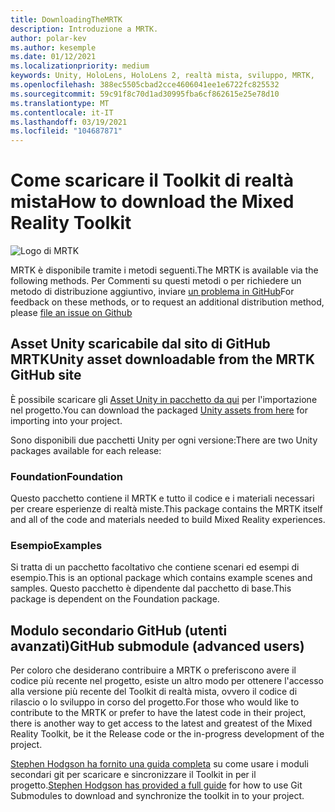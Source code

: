 ```yaml
---
title: DownloadingTheMRTK
description: Introduzione a MRTK.
author: polar-kev
ms.author: kesemple
ms.date: 01/12/2021
ms.localizationpriority: medium
keywords: Unity, HoloLens, HoloLens 2, realtà mista, sviluppo, MRTK,
ms.openlocfilehash: 388ec5505cbad2cce4606041ee1e6722fc825532
ms.sourcegitcommit: 59c91f8c70d1ad30995fba6cf862615e25e78d10
ms.translationtype: MT
ms.contentlocale: it-IT
ms.lasthandoff: 03/19/2021
ms.locfileid: "104687871"
---
```

# <a name="how-to-download-the-mixed-reality-toolkit"></a><span data-ttu-id="0da2a-104">Come scaricare il Toolkit di realtà mista</span><span class="sxs-lookup"><span data-stu-id="0da2a-104">How to download the Mixed Reality Toolkit</span></span>

![Logo di MRTK](../features//Images/MRTK_Logo_Rev.png)

<span data-ttu-id="0da2a-106">MRTK è disponibile tramite i metodi seguenti.</span><span class="sxs-lookup"><span data-stu-id="0da2a-106">The MRTK is available via the following methods.</span></span> <span data-ttu-id="0da2a-107">Per Commenti su questi metodi o per richiedere un metodo di distribuzione aggiuntivo, inviare [un problema in GitHub](https://github.com/Microsoft/MixedRealityToolkit-Unity/issues/new/choose)</span><span class="sxs-lookup"><span data-stu-id="0da2a-107">For feedback on these methods, or to request an additional distribution method, please [file an issue on Github](https://github.com/Microsoft/MixedRealityToolkit-Unity/issues/new/choose)</span></span>

## <a name="unity-asset-downloadable-from-the-mrtk-github-site"></a><span data-ttu-id="0da2a-108">Asset Unity scaricabile dal sito di GitHub MRTK</span><span class="sxs-lookup"><span data-stu-id="0da2a-108">Unity asset downloadable from the MRTK GitHub site</span></span>

<span data-ttu-id="0da2a-109">È possibile scaricare gli [Asset Unity in pacchetto da qui](https://github.com/Microsoft/MixedRealityToolkit-Unity/releases) per l'importazione nel progetto.</span><span class="sxs-lookup"><span data-stu-id="0da2a-109">You can download the packaged [Unity assets from here](https://github.com/Microsoft/MixedRealityToolkit-Unity/releases) for importing into your project.</span></span>

<span data-ttu-id="0da2a-110">Sono disponibili due pacchetti Unity per ogni versione:</span><span class="sxs-lookup"><span data-stu-id="0da2a-110">There are two Unity packages available for each release:</span></span>

### <a name="foundation"></a><span data-ttu-id="0da2a-111">Foundation</span><span class="sxs-lookup"><span data-stu-id="0da2a-111">Foundation</span></span>

<span data-ttu-id="0da2a-112">Questo pacchetto contiene il MRTK e tutto il codice e i materiali necessari per creare esperienze di realtà miste.</span><span class="sxs-lookup"><span data-stu-id="0da2a-112">This package contains the MRTK itself and all of the code and materials needed to build Mixed Reality experiences.</span></span>

### <a name="examples"></a><span data-ttu-id="0da2a-113">Esempio</span><span class="sxs-lookup"><span data-stu-id="0da2a-113">Examples</span></span>

<span data-ttu-id="0da2a-114">Si tratta di un pacchetto facoltativo che contiene scenari ed esempi di esempio.</span><span class="sxs-lookup"><span data-stu-id="0da2a-114">This is an optional package which contains example scenes and samples.</span></span> <span data-ttu-id="0da2a-115">Questo pacchetto è dipendente dal pacchetto di base.</span><span class="sxs-lookup"><span data-stu-id="0da2a-115">This package is dependent on the Foundation package.</span></span>

## <a name="github-submodule-advanced-users"></a><span data-ttu-id="0da2a-116">Modulo secondario GitHub (utenti avanzati)</span><span class="sxs-lookup"><span data-stu-id="0da2a-116">GitHub submodule (advanced users)</span></span>

<span data-ttu-id="0da2a-117">Per coloro che desiderano contribuire a MRTK o preferiscono avere il codice più recente nel progetto, esiste un altro modo per ottenere l'accesso alla versione più recente del Toolkit di realtà mista, ovvero il codice di rilascio o lo sviluppo in corso del progetto.</span><span class="sxs-lookup"><span data-stu-id="0da2a-117">For those who would like to contribute to the MRTK or prefer to have the latest code in their project, there is another way to get access to the latest and greatest of the Mixed Reality Toolkit, be it the Release code or the in-progress development of the project.</span></span>

<span data-ttu-id="0da2a-118">[Stephen Hodgson ha fornito una guida completa](https://www.rageagainstthepixel.com/expert-import-mrtk/) su come usare i moduli secondari git per scaricare e sincronizzare il Toolkit in per il progetto.</span><span class="sxs-lookup"><span data-stu-id="0da2a-118">[Stephen Hodgson has provided a full guide](https://www.rageagainstthepixel.com/expert-import-mrtk/) for how to use Git Submodules to download and synchronize the toolkit in to your project.</span></span>
